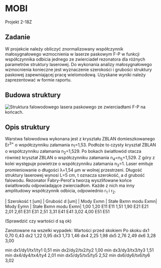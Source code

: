 # MOBI
Projekt 2-18Z
## Zadanie
W projekcie należy obliczyć znormalizowany współczynnik małosygnałowego wzmocnienia w laserze paskowym F-P w funkcji współczynnika odbicia jednego ze zwierciadeł rezonatora dla różnych parametrów struktury laserowej. Do wykonania analizy małosygnałowego wzmocnienia konieczne jest wyznaczenie szerokości i grubości struktury paskowej zapewniającej pracę wielomodową. Uzyskane wyniki należy zaprezentować w formie raportu.

## Budowa struktury

![Struktura falowodowego lasera paskowego ze zwierciadłami F-P na końcach.](https://raw.githubusercontent.com/mwolodzk/MOBI/master/img/Budowa_struktury.png)

## Opis struktury
Warstwa falowodowa wykonana jest z kryształu ZBLAN domieszkowanego Er<sup>3+</sup> o współczynniku załamania n<sub>1</sub>=1,53. Podłoże to czysty kryształ ZBLAN o współczynniku załamania n<sub>2</sub>=1,529. Po bokach światłowód otacza również kryształ ZBLAN o współczynniku załamania n<sub>4</sub>=n<sub>5</sub>=1,529. Z góry z kolei występuje powietrze o współczynniku załamania n<sub>3</sub>=1. Laser emituje promieniowanie o długości &lambda;=1,54 &micro;m w wolnej przestrzeni. Długość struktury laserowej wynosi L=5 cm, t oznacza szerokość, a d grubość falowodu. Rezonator Fabry-Perot'a tworzą wyszlifowane końce światłowodu odpowiadające zwierciadłom. Każde z nich ma inny amplitudowy współczynnik odbicia, odpowiednio r<sub>1</sub> i r<sub>2</sub>.

| Szerokość t [um] | Grubość d [um] | Mody Exmn | Stałe Bxmn modu Exmn| Mody Eymn | Stałe  Bxmn modu Exmn|
         1,00              1,20            E11                               E11
         1,51              1,90            E21                               E21                            
         2,01              2,61            E31                               E31
         2,51              3,31            E41                               E41
         3,02              4,00            E51                               E51
                          
(Sprawdzić czy wartości d są ok)


Zanotowane na wszelki wypadek:
Wartości przed skokiem     Po skoku 
dx1 0,70                   0,43
dx2 1,22                   0,95
dx3 1,73                   1,46
dx4 2,25                   1,98
dx5 2,76                   2,49
dx6 3,28                   3,00


min dx1/dy1/tx1/ty1        0,51
min dx2/dy2/tx2/ty2        1,00
min dx3/dy3/tx3/ty3        1,51
min dx4/dy4/tx4/ty4        2,01
min dx5/dy5/tx5/ty5        2,52
min dx6/dy6/tx6/ty6        3,02
